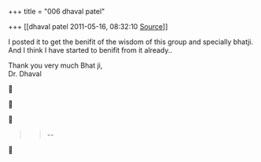 +++
title = "006 dhaval patel"

+++
[[dhaval patel	2011-05-16, 08:32:10 [Source](https://groups.google.com/g/samskrita/c/HTgOtvKZEgg)]]



I posted it to get the benifit of the wisdom of this group and specially bhatji.  
And I think I have started to benifit from it already..  
  
Thank you very much Bhat ji,  
Dr. Dhaval  
  







> 
> > 
> > --  
> > 
> > 




